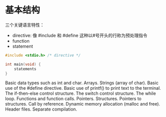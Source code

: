 # 基本结构

三个关键语言特性：

- directive: 像 #include 和 #define 这种以#号开头的行称为预处理指令
- function
- statement

```c
#include <stdio.h> /* directive */

int main(void) {
    statements
}
```

Basic data types such as int and char.
Arrays.
Strings (array of char).
Basic use of the #define directive.
Basic use of printf() to print text to the terminal.
The if-then-else control structure.
The switch control structure.
The while loop.
Functions and function calls.
Pointers.
Structures.
Pointers to structures.
Call by reference.
Dynamic memory allocation (malloc and free).
Header files.
Separate compilation.